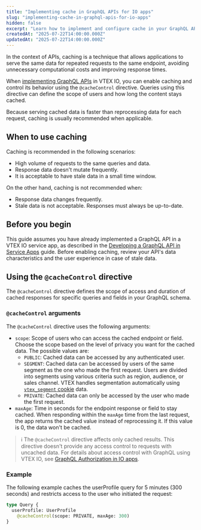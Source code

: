 ```yaml
---
title: "Implementing cache in GraphQL APIs for IO apps"
slug: "implementing-cache-in-graphql-apis-for-io-apps"
hidden: false
excerpt: "Learn how to implement and configure cache in your GraphQL APIs for faster responses."
createdAt: "2025-07-22T14:00:00.000Z"
updatedAt: "2025-07-22T14:00:00.000Z"
---
```


In the context of APIs, caching is a technique that allows applications to serve the same data for repeated requests to the same endpoint, avoiding unnecessary computational costs and improving response times.

When [implementing GraphQL APIs](https://developers.vtex.com/docs/guides/developing-a-graphql-api-in-service-apps) in VTEX IO, you can enable caching and control its behavior using the `@cacheControl` directive. Queries using this directive can define the scope of users and how long the content stays cached.

Because serving cached data is faster than reprocessing data for each request, caching is usually recommended when applicable.

## When to use caching

Caching is recommended in the following scenarios:

- High volume of requests to the same queries and data.
- Response data doesn't mutate frequently.
- It is acceptable to have stale data in a small time window.

On the other hand, caching is not recommended when:

- Response data changes frequently.
- Stale data is not acceptable. Responses must always be up-to-date.

## Before you begin

This guide assumes you have already implemented a GraphQL API in a VTEX IO service app, as described in the [Developing a GraphQL API in Service Apps](https://developers.vtex.com/docs/guides/developing-a-graphql-api-in-service-apps) guide. Before enabling caching, review your API's data characteristics and the user experience in case of stale data.

## Using the `@cacheControl` directive

The `@cacheControl` directive defines the scope of access and duration of cached responses for specific queries and fields in your GraphQL schema.

### `@cacheControl` arguments

The `@cacheControl` directive uses the following arguments:

- `scope`: Scope of users who can access the cached endpoint or field. Choose the scope based on the level of privacy you want for the cached data. The possible values are:
  - `PUBLIC`: Cached data can be accessed by any authenticated user.
  - `SEGMENT`: Cached data can be accessed by users of the same segment as the one who made the first request. Users are divided into segments using various criteria such as region, audience, or sales channel. VTEX handles segmentation automatically using [`vtex_segment` cookie](https://developers.vtex.com/docs/guides/sessions-system-overview#vtexsegment-cookie) data.
  - `PRIVATE`: Cached data can only be accessed by the user who made the first request.
- `maxAge`: Time in seconds for the endpoint response or field to stay cached. When responding within the `maxAge` time from the last request, the app returns the cached value instead of reprocessing it. If this value is 0, the data won't be cached.

> ℹ️ The `@cacheControl` directive affects only cached results. This directive doesn't provide any access control to requests with uncached data. For details about access control with GraphQL using VTEX IO, see [GraphQL Authorization in IO apps](https://developers.vtex.com/docs/guides/graphql-authorization-in-io-apps).

### Example

The following example caches the userProfile query for 5 minutes (300 seconds) and restricts access to the user who initiated the request:

```graphql
type Query {
  userProfile: UserProfile
    @cacheControl(scope: PRIVATE, maxAge: 300)
}
```

